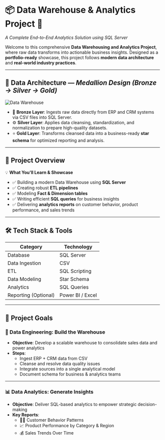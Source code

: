 # 📦 Data Warehouse & Analytics Project 🚀  
*A Complete End-to-End Analytics Solution using SQL Server*

Welcome to this comprehensive **Data Warehousing and Analytics Project**, where raw data transforms into actionable business insights. Designed as a **portfolio-ready** showcase, this project follows **modern data architecture** and **real-world industry practices**.

---

## 🧱 Data Architecture — *Medallion Design (Bronze → Silver → Gold)*  
![Data Warehouse](https://github.com/user-attachments/assets/260f2b6f-f5b5-4520-8c45-d83bef9a762a)

- 🔹 **Bronze Layer**: Ingests raw data directly from ERP and CRM systems via CSV files into SQL Server.
- ⚙️ **Silver Layer**: Applies data cleansing, standardization, and normalization to prepare high-quality datasets.
- ⭐ **Gold Layer**: Transforms cleansed data into a business-ready **star schema** for optimized reporting and analysis.

---

## 📖 Project Overview

💡 **What You'll Learn & Showcase**
- ✅ Building a modern Data Warehouse using **SQL Server**
- ✅ Creating robust **ETL pipelines**
- ✅ Modeling **Fact & Dimension tables**
- ✅ Writing efficient **SQL queries** for business insights
- ✅ Delivering **analytics reports** on customer behavior, product performance, and sales trends

---

## 🛠️ Tech Stack & Tools
| Category            | Technology      |
|---------------------|-----------------|
| Database            | SQL Server      |
| Data Ingestion      | CSV             |
| ETL                 | SQL Scripting   |
| Data Modeling       | Star Schema     |
| Analytics           | SQL Queries     |
| Reporting (Optional)| Power BI / Excel|

---

## 🎯 Project Goals

### 🧱 Data Engineering: Build the Warehouse  
- **Objective**: Develop a scalable warehouse to consolidate sales data and power analytics  
- **Steps**:
  - Ingest ERP + CRM data from CSV
  - Cleanse and resolve data quality issues
  - Integrate sources into a single analytical model
  - Document schema for business & analytics teams

---

### 📊 Data Analytics: Generate Insights  
- **Objective**: Deliver SQL-based analytics to empower strategic decision-making  
- **Key Reports**:
  - 🧍‍♂️ Customer Behavior Patterns
  - 📈 Product Performance by Category & Region
  - 💰 Sales Trends Over Time

 
 
